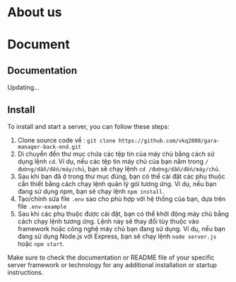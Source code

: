 # About us

# Document
## Documentation
Updating...
## Install
To install and start a server, you can follow these steps:

1. Clone source code về : `git clone https://github.com/vkq2808/gara-manager-back-end.git`
2. Di chuyển đến thư mục chứa các tệp tin của máy chủ bằng cách sử dụng lệnh `cd`. Ví dụ, nếu các tệp tin máy chủ của bạn nằm trong `/đường/dẫn/đến/máy/chủ`, bạn sẽ chạy lệnh `cd /đường/dẫn/đến/máy/chủ`.
3. Sau khi bạn đã ở trong thư mục đúng, bạn có thể cài đặt các phụ thuộc cần thiết bằng cách chạy lệnh quản lý gói tương ứng. Ví dụ, nếu bạn đang sử dụng npm, bạn sẽ chạy lệnh `npm install`.
4. Tạo/chỉnh sửa file `.env` sao cho phù hợp với hệ thống của bạn, dựa trên file `.env-example`
5. Sau khi các phụ thuộc được cài đặt, bạn có thể khởi động máy chủ bằng cách chạy lệnh tương ứng. Lệnh này sẽ thay đổi tùy thuộc vào framework hoặc công nghệ máy chủ bạn đang sử dụng. Ví dụ, nếu bạn đang sử dụng Node.js với Express, bạn sẽ chạy lệnh `node server.js` hoặc `npm start`.



Make sure to check the documentation or README file of your specific server framework or technology for any additional installation or startup instructions.
